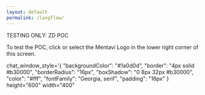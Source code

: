 ```yaml
---
layout: default
permalink: /langflow/
---
```


TESTING ONLY: ZD POC

To test the POC, click or select the Mentavi Logo in the lower right corner of this screen.

<script>
  window.zESettings = {
    webWidget: {
      launcher: { labelVisible: false } // hide the badge/launcher by default
      // don't suppress channels here
    }
  };
</script>

<script id="ze-snippet" src="https://static.zdassets.com/ekr/snippet.js?key=023ec2cb-f199-48ed-b908-fc31a374dcd8"></script>

<script>
  zE(function () {
    const params = new URLSearchParams(location.search);
    if (params.get('openSupport') === '1') {
      zE('webWidget', 'show');  // IMPORTANT: make visible first
      zE('webWidget', 'open');  // then open it
    } else {
      zE('webWidget', 'hide');  // keep it hidden on normal loads
    }
  });
</script>


<script
  src="https://cdn.jsdelivr.net/gh/logspace-ai/langflow-embedded-chat@v1.0.7/dist/build/static/js/bundle.min.js">
</script>
  <langflow-chat
    window_title="Zendesk POC TESTING ONLY"
    flow_id="84ab45b3-0ea8-4fa2-9aa5-3ccc344ad710"
    host_url="https://langflow.mentavi.com"
    api_key="sk-c5LYVCQL7MQ9bkqxlx-MsFCZcFUUB8f1BL7Sk8zM7a8">
    chat_window_style='{
        "backgroundColor": "#1a0d0d",
        "border": "4px solid #b30000",
        "borderRadius": "16px",
        "boxShadow": "0 8px 32px #b30000",
        "color": "#fff",
        "fontFamily": "Georgia, serif",
        "padding": "16px"
        }
    height="600"
    width="400"
</langflow-chat>

